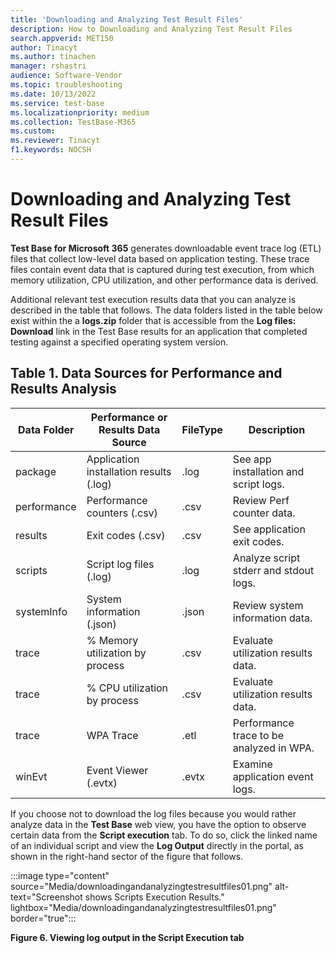 ```yaml
---
title: 'Downloading and Analyzing Test Result Files'
description: How to Downloading and Analyzing Test Result Files
search.appverid: MET150
author: Tinacyt
ms.author: tinachen
manager: rshastri
audience: Software-Vendor
ms.topic: troubleshooting
ms.date: 10/13/2022
ms.service: test-base
ms.localizationpriority: medium
ms.collection: TestBase-M365
ms.custom:
ms.reviewer: Tinacyt
f1.keywords: NOCSH
---
```


# Downloading and Analyzing Test Result Files

**Test Base for Microsoft 365** generates downloadable event trace log (ETL) files that collect low-level data based on application testing. These trace files contain event data that is captured during test execution, from which memory utilization, CPU utilization, and other performance data is derived.

Additional relevant test execution results data that you can analyze is described in the table that follows. The data folders listed in the table below exist within the a **logs.zip** folder that is accessible from the **Log files: Download** link in the Test Base results for an application that completed testing against a specified operating system version.

## Table 1. Data Sources for Performance and Results Analysis

|**Data Folder**|**Performance or Results Data Source**|**FileType**|**Description**|
|----|----|----|----|
|package|Application installation results (.log)|.log|See app installation and script logs.|
|performance|Performance counters (.csv)|.csv|Review Perf counter data.|
|results|Exit codes (.csv)|.csv|See application exit codes.|
|scripts|Script log files (.log)|.log|Analyze script stderr and stdout logs.|
|systemInfo|System information (.json)|.json|Review system information data.|
|trace|% Memory utilization by process|.csv|Evaluate utilization results data.|
|trace|% CPU utilization by process|.csv|Evaluate utilization results data.|
|trace|WPA Trace|.etl|Performance trace to be analyzed in WPA.|
|winEvt|Event Viewer (.evtx)|.evtx|Examine application event logs.|

If you choose not to download the log files because you would rather analyze data in the **Test Base** web view, you have the option to observe certain data from the **Script execution** tab. To do so, click the linked name of an individual script and view the **Log Output** directly in the portal, as shown in the right-hand sector of the figure that follows.

:::image type="content" source="Media/downloadingandanalyzingtestresultfiles01.png" alt-text="Screenshot shows Scripts Execution Results." lightbox="Media/downloadingandanalyzingtestresultfiles01.png" border="true":::

**Figure 6. Viewing log output in the Script Execution tab**
